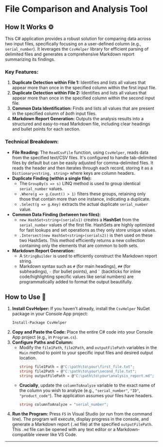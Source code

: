 #  File Comparison and Analysis Tool

## How It Works ⚙️

This C\# application provides a robust solution for comparing data across two input files, specifically focusing on a user-defined column (e.g., `serial_number`). It leverages the `CsvHelper` library for efficient parsing of delimited files and generates a comprehensive Markdown report summarizing its findings.

### Key Features:

1.  **Duplicate Detection within File 1:** Identifies and lists all values that appear more than once in the specified column within the first input file.
2.  **Duplicate Detection within File 2:** Identifies and lists all values that appear more than once in the specified column within the second input file.
3.  **Common Data Identification:** Finds and lists all values that are present in the specified column of *both* input files.
4.  **Markdown Report Generation:** Outputs the analysis results into a structured and easy-to-read Markdown file, including clear headings and bullet points for each section.

### Technical Breakdown:

  * **File Reading:** The `ReadCsvFile` function, using `CsvHelper`, reads data from the specified text/CSV files. It's configured to handle tab-delimited files by default but can be easily adjusted for comma-delimited files. It reads the header and then iterates through each record, storing it as a `Dictionary<string, string>` where keys are column headers.
  * **Duplicate Finding (within a single file):**
      * The `GroupBy(s => s)` LINQ method is used to group identical `serial_number` values.
      * `.Where(g => g.Count() > 1)` filters these groups, retaining only those that contain more than one instance, indicating a duplicate.
      * `.Select(g => g.Key)` extracts the actual duplicate `serial_number` value.
  * **Common Data Finding (between two files):**
      * `new HashSet<string>(serials1)` creates a **HashSet** from the `serial_number` values of the first file. HashSets are highly optimized for fast lookups and set operations as they only store unique values.
      * `.Intersect(new HashSet<string>(serials2))` is then used on these two HashSets. This method efficiently returns a new collection containing only the elements that are common to both sets.
  * **Markdown Report Generation:**
      * A `StringBuilder` is used to efficiently construct the Markdown report string.
      * Markdown syntax such as `#` (for main headings), `##` (for subheadings), `-` (for bullet points), and `` ` `` (backticks for inline code/highlighting specific values like serial numbers) are programmatically added to format the output beautifully.

## How to Use 📝

1.  **Install CsvHelper:** If you haven't already, install the `CsvHelper` NuGet package in your Console App project:
    ```bash
    Install-Package CsvHelper
    ```
2.  **Copy and Paste the Code:** Place the entire C\# code into your Console App project (e.g., in `Program.cs`).
3.  **Configure Paths and Column:**
      * Modify the `file1Path`, `file2Path`, and `outputFilePath` variables in the `Main` method to point to your specific input files and desired output location.
        ```csharp
        string file1Path = @"C:\path\to\your\first_file.txt";
        string file2Path = @"C:\path\to\your\second_file.txt";
        string outputFilePath = @"C:\path\to\your\analysis_report.md";
        ```
      * **Crucially**, update the `columnToAnalyze` variable to the exact name of the column you wish to analyze (e.g., `"serial_number"`, `"ID"`, `"product_code"`). The application assumes your files have headers.
        ```csharp
        string columnToAnalyze = "serial_number"; 
        ```
4.  **Run the Program:** Press `F5` in Visual Studio (or run from the command line). The program will execute, display progress in the console, and generate a Markdown report (`.md` file) at the specified `outputFilePath`. This `.md` file can be opened with any text editor or a Markdown-compatible viewer like VS Code.

-----
